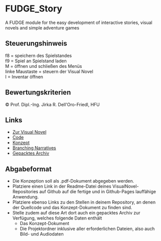 # FUDGE_Story
A FUDGE module for the easy development of interactive stories, visual novels and simple adventure games

## Steuerungshinweis
f8 = speichern des Spielstandes <br/>
f9 = Spiel an Spielstand laden <br/>
M = öffnen und schließen des Menüs <br/>
linke Maustaste = steuern der Visual Novel <br/>
I = Inventar öffnen <br/>

## Bewertungskriterien
© Prof. Dipl.-Ing. Jirka R. Dell'Oro-Friedl, HFU

## Links
- [Zur Visual Novel](https://attinger.github.io/Fudge_Story-Attinger/)
- [Code](https://github.com/Attinger/Fudge_Story-Attinger/tree/main/Source)
- [Konzept](https://github.com/Attinger/Fudge_Story-Attinger/blob/main/concept/VN-Konzept.pdf)
- [Branching Narratives](https://github.com/Attinger/Fudge_Story-Attinger/blob/main/concept/vn-paths.pdf)
- [Gepacktes Archiv](https://github.com/Attinger/Fudge_Story-Attinger/blob/main/zipped-file/Fudge_Story-Attinger.zip)

##  Abgabeformat

* Die Konzeption soll als .pdf-Dokument abgegeben werden.
* Platziere einen Link in der Readme-Datei deines VisualNovel-Repositories auf Github auf die fertige und in Github-Pages lauffähige Anwendung.
* Platziere ebenso Links zu den Stellen in deinem Repository, an denen der Quellcode und das Konzept-Dokument zu finden sind.
* Stelle zudem auf diese Art dort auch ein gepacktes Archiv zur Verfügung, welches folgende Daten enthält
  * Das Konzept-Dokument 
  * Die Projektordner inklusive aller erforderlichen Dateien, also auch Bild- und Audiodaten
